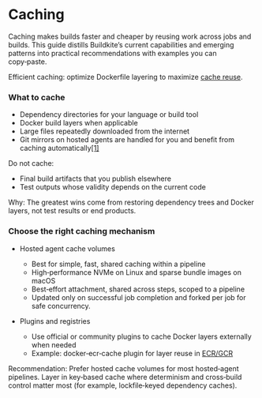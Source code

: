 # Caching

Caching makes builds faster and cheaper by reusing work across jobs and builds. This guide distills Buildkite’s current capabilities and emerging patterns into practical recommendations with examples you can copy‑paste.

Efficient caching: optimize Dockerfile layering to maximize [cache reuse](https://docs.docker.com/build/cache/).

### What to cache

- Dependency directories for your language or build tool
- Docker build layers when applicable
- Large files repeatedly downloaded from the internet
- Git mirrors on hosted agents are handled for you and benefit from caching automatically[[1]](https://buildkite.com/docs/pipelines/hosted-agents/cache-volumes)

Do not cache:

- Final build artifacts that you publish elsewhere
- Test outputs whose validity depends on the current code

Why: The greatest wins come from restoring dependency trees and Docker layers, not test results or end products.

### Choose the right caching mechanism

- Hosted agent cache volumes

    * Best for simple, fast, shared caching within a pipeline
    * High‑performance NVMe on Linux and sparse bundle images on macOS
    * Best‑effort attachment, shared across steps, scoped to a pipeline
    * Updated only on successful job completion and forked per job for safe concurrency.

- Plugins and registries
    * Use official or community plugins to cache Docker layers externally when needed
    * Example: docker‑ecr‑cache plugin for layer reuse in [ECR/GCR](https://github.com/seek-oss/docker-ecr-cache-buildkite-plugin)

Recommendation: Prefer hosted cache volumes for most hosted‑agent pipelines. Layer in key‑based cache where determinism and cross‑build control matter most (for example, lockfile‑keyed dependency caches).
